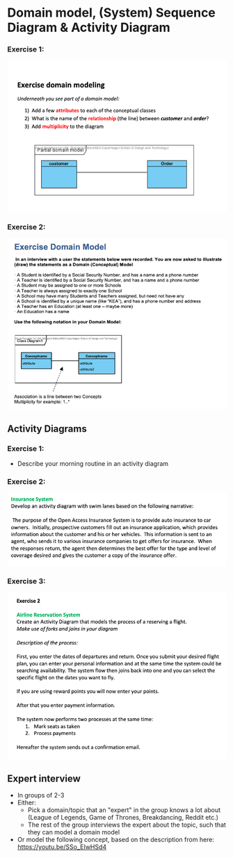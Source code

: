 # Domain model, (System) Sequence Diagram & Activity Diagram

### Exercise 1:

![image-20211104143230485](1-monday.assets/image-20211104143230485.png)

### Exercise 2: 

![image-20211104143327387](1-monday.assets/image-20211104143327387.png)



## Activity Diagrams 

### Exercise 1:

- Describe your morning routine in an activity diagram

### Exercise 2:

![image-20211104143530669](1-monday.assets/image-20211104143530669.png)

### Exercise 3:

![image-20211104143543342](1-monday.assets/image-20211104143543342.png)

## Expert interview

- In groups of 2-3
- Either: 
  - Pick a domain/topic that an "expert" in the group knows a lot about (League of Legends, Game of Thrones, Breakdancing, Reddit etc.)
  - The rest of the group interviews the expert about the topic, such that they can model a domain model
- Or model the following concept, based on the description from here: https://youtu.be/SSo_EIwHSd4
